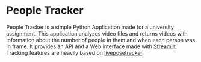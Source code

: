 # People Tracker

People Tracker is a simple Python Application made for a university assignment. This application analyzes video files
and returns videos with information about the number of people in them and when each person was in frame. It provides an
API and a Web interface made with [Streamlit](https://streamlit.io/). Tracking features are heavily based on
[liveposetracker](https://github.com/ortegatron/liveposetracker).
